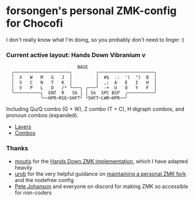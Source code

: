 # forsongen's personal ZMK-config for Chocofi

I don't really know what I'm doing, so you probably don't need to linger :)

### Current active layout: Hands Down Vibranium v

```
                           BASE
  ╭─────────────────────╮         ╭─────────────────────╮
  │  X   W   M   G   J  │         │  #$  .:  '(  ")  B  │ 
  │  S   C   N   T   K  │         │  ,;  A   E   I   H  │ 
  │  V   P   L   D   /* ╰───╮ ╭───╯  -+  U   O   Y   F  │
  ╰──────────╮  ENT  R   Sk │ │ Sk  SPC BSP  ╭──────────╯
             ╰──HPR─RSE─SHFT╯ ╰SHFT─LWR─HPR──╯
```
Including Qu/Q combo (G + W), Z combo (T + C), H digraph combos, and pronoun combos (expanded).

- [Layers](https://github.com/forsongen/zmk-config/tree/main/config/keymaps#layers)
- [Combos](https://github.com/forsongen/zmk-config/tree/main/config/keymaps#combos)

### Thanks

- [moutis](https://github.com/moutis) for the [Hands Down ZMK implementation](https://github.com/moutis/zmk-config), which I have adapted heavily
- [urob](https://github.com/urob) for the very helpful guidance on [maintaining a personal ZMK fork](https://gist.github.com/urob/68a1e206b2356a01b876ed02d3f542c7) and the nodefree config
- [Pete Johanson](https://github.com/petejohanson) and everyone on discord for making ZMK so accessible for non-coders
